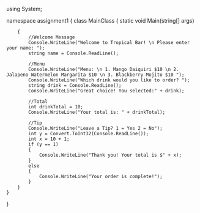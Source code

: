 using System;

namespace assignment1
{
    class MainClass
    {
        static void Main(string[] args)

        {
            //Welcome Message
            Console.WriteLine("Welcome to Tropical Bar! \n Please enter your name: ");
            string name = Console.ReadLine();

            //Menu
            Console.WriteLine("Menu: \n 1. Mango Daiquiri $10 \n 2. Jalapeno Watermelon Margarita $10 \n 3. Blackberry Mojito $10 ");
            Console.WriteLine("Which drink would you like to order? ");
            string drink = Console.ReadLine();
            Console.WriteLine("Great choice! You selected:" + drink);

            //Total
            int drinkTotal = 10;
            Console.WriteLine("Your total is: " + drinkTotal);

            //Tip
            Console.WriteLine("Leave a Tip? 1 = Yes 2 = No");
            int y = Convert.ToInt32(Console.ReadLine());
            int x = 10 + 1;
            if (y == 1)
            {
                Console.WriteLine("Thank you! Your total is $" + x);
            }
            else
            {
                Console.WriteLine("Your order is complete!");
            }
        }
    }
}
